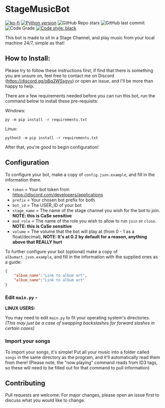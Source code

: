 # StageMusicBot

[![ko-fi](https://ko-fi.com/img/githubbutton_sm.svg)](https://ko-fi.com/E1E850NVO)
[![Python version](https://img.shields.io/badge/python-3.9-blue.svg)](https://python.org)
![GitHub Repo stars](https://img.shields.io/github/stars/BritishBenji/StageMusicBot)
![GitHub last commit](https://img.shields.io/github/last-commit/BritishBenji/StageMusicBot)
![Code Grade](https://www.code-inspector.com/project/23983/status/svg)
[![Code style: black](https://img.shields.io/badge/code%20style-black-000000.svg)](https://github.com/psf/black)

This bot is made to sit in a Stage Channel, and play music from your local machine 24/7, simple as that!

## How to Install: 

Please try to follow these instructions first, if find that there is something you are unsure on, feel free to contact me on Discord (https://discord.gg/qBq2WSsgvv) or open an issue, and I'll be more than happy to help.

There are a few requirements needed before you can run this bot, run the command below to install these pre-requisits:

Windows:
```
py -m pip install -r requirements.txt
```
Linux:
```
python3 -m pip install -r requirements.txt
```
After that, you're good to begin configuration!

## Configuration
To configure your bot, make a copy of `config.json.example`, and fill in the information there.

- `token` = Your bot token from https://discord.com/developers/applications
- `prefix` = Your chosen bot prefix for both
- `bot_id` = The USER_ID of your bot
- `stage_name` = The name of the stage channel you wish for the bot to join. **NOTE: this is CaSe sensitive**
- `mod_role` = The name of the role you wish to allow to run `join` or `close`. **NOTE: this is CaSe sensitive**
- `volume` = The volume that the bot will play at (from 0 - 1 as a float/decimal), **NOTE: It's at 0.2 by default for a reason, anything above that REALLY hurt**

To further configure your bot (optional) make a copy of `albumart.json.example`, and fill in the information with the supplied ones as a guide:

```json
{
    "album_name":"Link to album art",
    "album_name":"Link to album art"
}
```

### Edit `main.py` - 

**LINUX USERS:**

You may need to edit `main.py` to fit your operating system's directories. *(This may just be a case of swapping backslashes for forward slashes in certain cases)*

### Import your songs

To import your songs, it's simple! Put all your music into a folder called `songs` in the same directory as the program, and it'll automatically read them from there! (Please note, the "now playing" command reads from ID3 tags, so these will need to be filled out for that command to pull information)

## Contributing
Pull requests are welcome. For major changes, please open an issue first to discuss what you would like to change.
